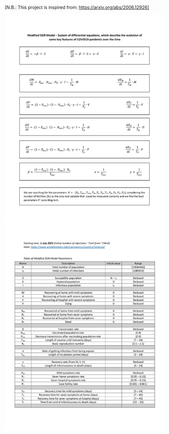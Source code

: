 [N.B.: This project is inspired from: https://arxiv.org/abs/2006.12926]

![Doc-1](/documentation/documentation-1.jpg)
![Doc-2](/documentation/documentation-2.jpg)
